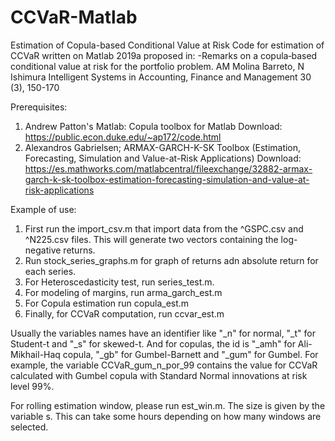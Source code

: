 # CCVaR-Matlab
Estimation of Copula-based Conditional Value at Risk
Code for estimation of CCVaR written on Matlab 2019a proposed in: 
-Remarks on a copula‐based conditional value at risk for the portfolio problem. AM Molina Barreto, N Ishimura
Intelligent Systems in Accounting, Finance and Management 30 (3), 150-170

Prerequisites:
1. Andrew Patton's Matlab: Copula toolbox for Matlab
Download: https://public.econ.duke.edu/~ap172/code.html
2. Alexandros Gabrielsen; ARMAX-GARCH-K-SK Toolbox (Estimation, Forecasting, Simulation and Value-at-Risk Applications)
Download: https://es.mathworks.com/matlabcentral/fileexchange/32882-armax-garch-k-sk-toolbox-estimation-forecasting-simulation-and-value-at-risk-applications

Example of use:
1. First run the import_csv.m that import data from the ^GSPC.csv and ^N225.csv files. This will generate two vectors containing the log-negative returns.
2. Run stock_series_graphs.m for graph of returns adn absolute return for each series.
3. For Heteroscedasticity test, run series_test.m.
4. For modeling of margins, run arma_garch_est.m
5. For Copula estimation run  copula_est.m
6. Finally, for CCVaR computation, run ccvar_est.m

Usually the variables names have an identifier like "_n" for normal, "_t" for Student-t and "_s" for skewed-t. And for copulas, the id is "_amh" for Ali-Mikhail-Haq copula, "_gb" for Gumbel-Barnett and "_gum" for Gumbel.
For example, the variable CCVaR_gum_n_por_99 contains the value for CCVaR calculated with Gumbel copula with Standard Normal innovations at risk level 99%.

For rolling estimation window, please run est_win.m. The size is given by the variable s. This can take some hours depending on how many windows are selected.

